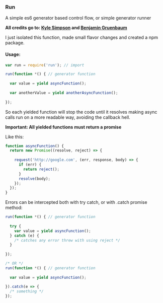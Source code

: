 ### Run

A simple es6 generator based control flow, or simple generator runner

**All credits go to:
[Kyle Simpson](https://github.com/getify)
and
[Benjamin Gruenbaum](https://github.com/benjamingr)**

I just isolated this function, made small flavor changes and created a npm package.

#### Usage:

```js
var run = require('run'); // import

run(function *() { // generator function
  
  var value = yield asyncFunction();
  
  var anotherValue = yield anotherAsyncFunction();
  
});
```

So each yielded function will stop the code until it resolves making async calls run on a more readable way, avoiding the callback hell.

**Important: All yielded functions must return a promise**

Like this:
```js
function asyncFunction() {
  return new Promise((resolve, reject) => {
    
    request('http://google.com', (err, response, body) => {
      if (err) {
        return reject();
      }
      resolve(body);
    });
  });
}
```

Errors can be intercepted both with try catch, or with .catch promise method:

```js
run(function *() { // generator function
  
  try {
    var value = yield asyncFunction();
  } catch (e) {
    /* catches any error threw with using reject */
  }
  
});

/* OR */
run(function *() { // generator function
  
  var value = yield asyncFunction();
  
}).catch(e => {
  /* something */
});
```

